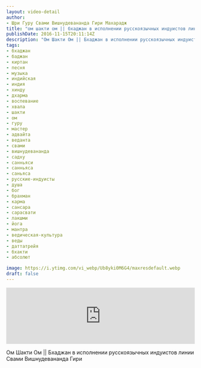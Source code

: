 ```yaml
---
layout: video-detail
author:
- Шри Гуру Свами Вишнудевананда Гири Махарадж
title: "ом шакти ом || бхаджан в исполнении русскоязычных индуистов линии свами вишнудевананда гири"
publishDate: 2016-11-15T20:11:14Z
description: "Ом Шакти Ом || Бхаджан в исполнении русскоязычных индуистов линии Свами Вишнудевананда Гири"
tags: 
- бхаджан
- баджан
- киртан
- песня
- музыка
- индийская
- индия
- хинду
- дхарма
- воспевание
- хвала
- шакти
- ом
- гуру
- мастер
- адвайта
- веданта
- свами
- вишнудевананда
- садху
- санньяси
- санньяса
- саньяса
- русские-индуисты
- душа
- бог
- брахман
- карма
- сансара
- сарасвати
- лакшми
- йога
- мантра
- ведическая-культура
- веды
- даттатрейя
- бхакти
- абсолют

image: https://i.ytimg.com/vi_webp/Ub8yki0M6G4/maxresdefault.webp
draft: false
---
```


<iframe width="100%" src="https://www.youtube.com/embed/Ub8yki0M6G4" frameborder="0" allowfullscreen=""></iframe> 

 Ом Шакти Ом || Бхаджан в исполнении русскоязычных индуистов линии Свами Вишнудевананда Гири

  

 
